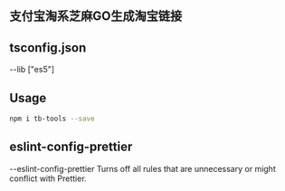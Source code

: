 ## 支付宝淘系芝麻GO生成淘宝链接

## tsconfig.json
--lib ["es5"]

## Usage

```bash
npm i tb-tools --save
```
## eslint-config-prettier
--eslint-config-prettier Turns off all rules that are unnecessary or might conflict with Prettier.